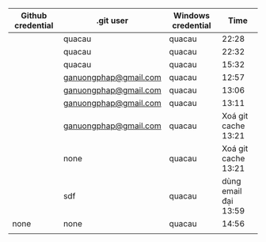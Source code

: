 | Github credential | .git user             | Windows credential | Time                 |
| ----------------- | --------------------- | ------------------ | -------------------- |
|                   | quacau                | quacau             | 22:28                |
|                   | quacau                | quacau             | 22:32                |
|                   | quacau                | quacau             | 15:32                |
|                   | ganuongphap@gmail.com | quacau             | 12:57                |
|                   | ganuongphap@gmail.com | quacau             | 13:06                |
|                   | ganuongphap@gmail.com | quacau             | 13:11                |
|                   | ganuongphap@gmail.com | quacau             | Xoá git cache 13:21  |
|                   | none                  | quacau             | Xoá git cache 13:21  |
|                   | sdf                   | quacau             | dùng email đại 13:59 |
| none              | none                  | quacau             | 14:56                |
|                   |                       |                    |                      |
